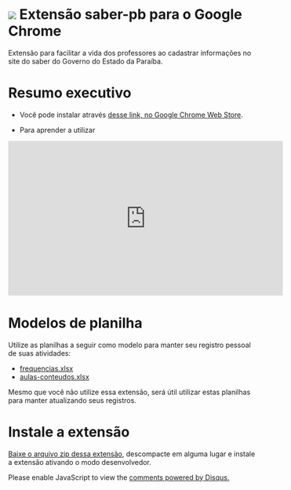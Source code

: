 # ![](https://user-images.githubusercontent.com/3603111/81819442-b444bc00-9505-11ea-918d-19731d8c47c7.png) Extensão saber-pb para o Google Chrome

Extensão para facilitar a vida dos professores ao cadastrar informações no site do saber do Governo do Estado da Paraíba.

# Resumo executivo

- Você pode instalar através [desse link, no Google Chrome Web Store](https://chrome.google.com/webstore/detail/saber-pb/pfnoopdjbdpgegpkihfmlofngfdkjfem?hl=pt-BR).

- Para aprender a utilizar

<iframe width="560" height="315" src="https://www.youtube.com/embed/R_0gQxTHqbg?start=89" frameborder="0" allow="accelerometer; autoplay; encrypted-media; gyroscope; picture-in-picture" allowfullscreen></iframe>


# Modelos de planilha

Utilize as planilhas a seguir como modelo para manter seu registro pessoal de suas atividades:

- [frequencias.xlsx](frequencias.xlsx)
- [aulas-conteudos.xlsx](aulas-conteudos.xlsx)

Mesmo que você não utilize essa extensão, será útil utilizar estas planilhas para manter atualizando seus registros.

# Instale a extensão

[Baixe o arquivo zip dessa extensão](https://github.com/edusantana/saber-pb/archive/master.zip), descompacte em alguma lugar e instale a extensão ativando o modo desenvolvedor.


<div id="disqus_thread"></div>
<script>

/**
*  RECOMMENDED CONFIGURATION VARIABLES: EDIT AND UNCOMMENT THE SECTION BELOW TO INSERT DYNAMIC VALUES FROM YOUR PLATFORM OR CMS.
*  LEARN WHY DEFINING THESE VARIABLES IS IMPORTANT: https://disqus.com/admin/universalcode/#configuration-variables*/
/*
var disqus_config = function () {
this.page.url = PAGE_URL;  // Replace PAGE_URL with your page's canonical URL variable
this.page.identifier = PAGE_IDENTIFIER; // Replace PAGE_IDENTIFIER with your page's unique identifier variable
};
*/
(function() { // DON'T EDIT BELOW THIS LINE
var d = document, s = d.createElement('script');
s.src = 'https://edusantana.disqus.com/embed.js';
s.setAttribute('data-timestamp', +new Date());
(d.head || d.body).appendChild(s);
})();
</script>
<noscript>Please enable JavaScript to view the <a href="https://disqus.com/?ref_noscript">comments powered by Disqus.</a></noscript>
